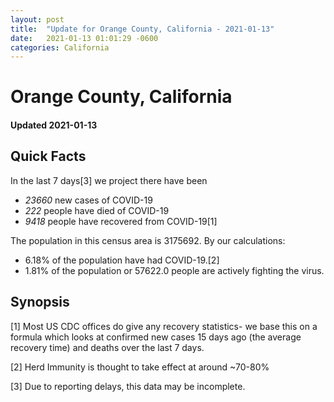 ```yaml
---
layout: post
title:  "Update for Orange County, California - 2021-01-13"
date:   2021-01-13 01:01:29 -0600
categories: California
---
```


# Orange County, California
#### Updated 2021-01-13

## Quick Facts

In the last 7 days[3] we project there have been
- *23660* new cases of COVID-19
- *222* people have died of COVID-19
- *9418* people have recovered from COVID-19[1]

The population in this census area is 3175692. By our calculations:
- 6.18% of the population have had COVID-19.[2]
- 1.81% of the population or 57622.0 people are actively fighting the virus.

## Synopsis




[1] Most US CDC offices do give any recovery statistics- we base this on a formula which looks at confirmed new cases
15 days ago (the average recovery time) and deaths over the last 7 days.

[2] Herd Immunity is thought to take effect at around ~70-80%

[3] Due to reporting delays, this data may be incomplete.
 
    